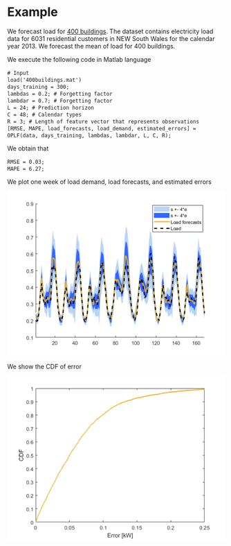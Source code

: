 # Example

We forecast load for [400 buildings](https://data.mendeley.com/datasets/zm4f727vvr/1#file-a01cdaa0-340d-4ebf-8fe5-c59a53d8f6b0). The dataset contains electricity load data for 6031 residential customers in NEW South Wales for the calendar year 2013. We forecast the mean of load for 400 buildings.

We execute the following code in Matlab language

```
# Input
load('400buildings.mat')
days_training = 300; 
lambdas = 0.2; # Forgetting factor
lambdar = 0.7; # Forgetting factor
L = 24; # Prediction horizon
C = 48; # Calendar types
R = 3; # Length of feature vector that represents observations
[RMSE, MAPE, load_forecasts, load_demand, estimated_errors] = OPLF(data, days_training, lambdas, lambdar, L, C, R);
```

We obtain that 

```
RMSE = 0.03;
MAPE = 6.27;
```

We plot one week of load demand, load forecasts, and estimated errors

![alt text](predictions.png)

We show the CDF of error

![alt text](CDF.png)
